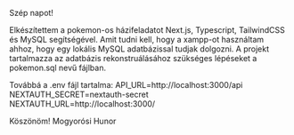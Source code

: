 Szép napot!

Elkészítettem a pokemon-os házifeladatot Next.js, Typescript, TailwindCSS és MySQL segítségével. 
Amit tudni kell, hogy a xampp-ot használtam ahhoz, hogy egy lokális MySQL adatbázissal tudjak dolgozni. A projekt tartalmazza az adatbázis rekonstruálásához szükséges lépéseket a pokemon.sql nevű fájlban.

Továbbá a .env fájl tartalma:
  API_URL=http://localhost:3000/api
  NEXTAUTH_SECRET=nextauth-secret
  NEXTAUTH_URL=http://localhost:3000/

Köszönöm!
Mogyorósi Hunor
